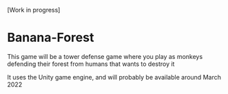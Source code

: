 [Work in progress]
# Banana-Forest
This game will be a tower defense game where you play as monkeys defending their forest from humans that wants to destroy it

It uses the Unity game engine, and will probably be available around March 2022
